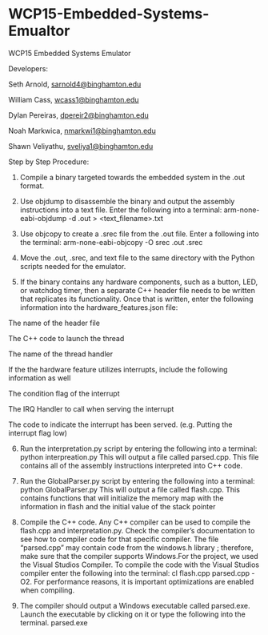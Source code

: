 # WCP15-Embedded-Systems-Emualtor
WCP15 Embedded Systems Emulator

Developers:

Seth Arnold, sarnold4@binghamton.edu

William Cass, wcass1@binghamton.edu

Dylan Pereiras, dpereir2@binghamton.edu

Noah Markwica, nmarkwi1@binghamton.edu

Shawn Veliyathu, sveliya1@binghamton.edu

Step by Step Procedure:

1) Compile a binary targeted towards the embedded system in the .out format.

2) Use objdump to disassemble the binary and output the assembly instructions into a text file. Enter the following into a terminal: 
arm-none-eabi-objdump -d <filename>.out > <text_filename>.txt
  
  
3) Use objcopy to create a .srec file from the .out file. Enter a following into the terminal:
arm-none-eabi-objcopy -O srec <filename>.out <filename>.srec
  
  
4) Move the .out, .srec, and text file to the same directory with the Python scripts needed for the emulator. 


5) If the binary contains any hardware components, such as a button, LED, or watchdog timer, then a separate C++ header file needs to be written that replicates its functionality. Once that is written, enter the following information into the hardware_features.json file:

The name of the header file

The C++ code to launch the thread

The name of the thread handler

If the the hardware feature utilizes interrupts, include the following information as well

The condition flag of the interrupt

The IRQ Handler to call when serving the interrupt

The code to indicate the interrupt has been served. (e.g. Putting the interrupt flag low)

6) Run the interpretation.py script by entering the following into a terminal:
python interpreation.py This will output a file called parsed.cpp. This file contains all of the assembly instructions interpreted into C++ code.


7) Run the GlobalParser.py script by entering the following into a terminal:
python GlobalParser.py This will output a file called flash.cpp. This contains functions that will initialize the memory map with the information in flash and the initial value of the stack pointer


8) Compile the C++ code. Any C++ compiler can be used to compile the flash.cpp and interpretation.py. Check the compiler’s documentation to see how to compiler code for that specific compiler. The file “parsed.cpp” may contain code from the windows.h library ; therefore, make sure that the compiler supports Windows.For the project, we used the Visual Studios Compiler. To compile the code with the Visual Studios compiler enter the following into the terminal:
cl flash.cpp parsed.cpp -O2. For performance reasons, it is important optimizations are enabled when compiling.

9) The compiler should output a Windows executable called parsed.exe. Launch the executable by clicking on it or type the following into the terminal.
parsed.exe
